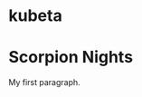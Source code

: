 # kubeta
<!DOCTYPE html>
<html>
<body>

<h1>Scorpion Nights</h1>
<p>My first paragraph.</p>

</body>
</html>
